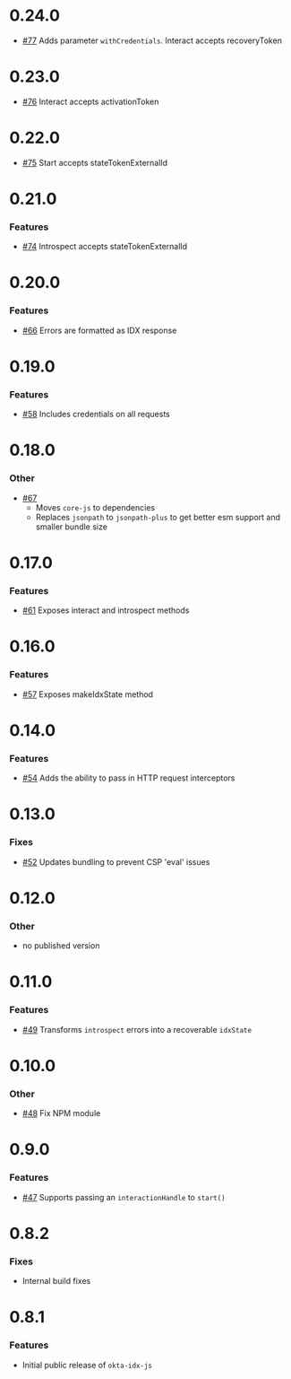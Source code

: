 # 0.24.0

- [#77](https://github.com/okta/okta-idx-js/pull/77) Adds parameter `withCredentials`. Interact accepts recoveryToken

# 0.23.0

- [#76](https://github.com/okta/okta-idx-js/pull/76) Interact accepts activationToken

# 0.22.0

- [#75](https://github.com/okta/okta-idx-js/pull/75) Start accepts stateTokenExternalId

# 0.21.0

### Features

- [#74](https://github.com/okta/okta-idx-js/pull/74) Introspect accepts stateTokenExternalId

# 0.20.0

### Features

- [#66](https://github.com/okta/okta-idx-js/pull/66) Errors are formatted as IDX response

# 0.19.0

### Features

- [#58](https://github.com/okta/okta-idx-js/pull/58) Includes credentials on all requests

# 0.18.0

### Other

- [#67](https://github.com/okta/okta-idx-js/pull/67)
  - Moves `core-js` to dependencies
  - Replaces `jsonpath` to `jsonpath-plus` to get better esm support and smaller bundle size

# 0.17.0

### Features

- [#61](https://github.com/okta/okta-idx-js/pull/61) Exposes interact and introspect methods

# 0.16.0

### Features

- [#57](https://github.com/okta/okta-idx-js/pull/57) Exposes makeIdxState method

# 0.14.0

### Features

- [#54](https://github.com/okta/okta-idx-js/pull/54) Adds the ability to pass in HTTP request interceptors

# 0.13.0

### Fixes
- [#52](https://github.com/okta/okta-idx-js/pull/52) Updates bundling to prevent CSP 'eval' issues

# 0.12.0

### Other
- no published version 

# 0.11.0

### Features

- [#49](https://github.com/okta/okta-idx-js/pull/49) Transforms `introspect` errors into a recoverable `idxState`

# 0.10.0

### Other

- [#48](https://github.com/okta/okta-idx-js/pull/48) Fix NPM module

# 0.9.0

### Features

- [#47](https://github.com/okta/okta-idx-js/pull/47) Supports passing an `interactionHandle` to `start()`

# 0.8.2

### Fixes

- Internal build fixes

# 0.8.1

### Features

- Initial public release of `okta-idx-js`


